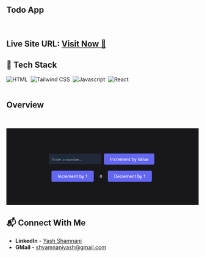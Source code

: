 ## Todo App

<br>

##   **Live Site URL:** <a href="https://counter-app-redux-yash.netlify.app/">**Visit Now** 🚀</a>

## 📌 Tech Stack

![HTML](https://img.shields.io/badge/-HTML-red)&nbsp;
![Tailwind CSS](https://img.shields.io/badge/%20-Tailwind-red)&nbsp;
![Javascript](https://img.shields.io/badge/-Javascript-green)&nbsp;
![React](https://img.shields.io/badge/-React-blue)&nbsp;
<br>
<br>

##   Overview

<br>

![Screenshot](./Screenshot%20(162).png)

## 📬 Connect With Me

- **LinkedIn** - [Yash Shamnani](https://www.linkedin.com/in/yash-shamnani-a76a34203/)
- **GMail** - [shyamnaniyash@gmail.com](https://mail.google.com/mail/u/0/?tab=rm&ogbl#inbox)